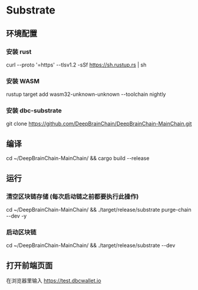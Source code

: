 # Substrate


## 环境配置
### 安装 rust
curl --proto '=https' --tlsv1.2 -sSf https://sh.rustup.rs | sh

### 安装 WASM
rustup target add wasm32-unknown-unknown --toolchain nightly

### 安装 dbc-substrate
git clone https://github.com/DeepBrainChain/DeepBrainChain-MainChain.git

## 编译
cd ~/DeepBrainChain-MainChain/ && cargo build --release

## 运行
### 清空区块链存储 (每次启动链之前都要执行此操作)
cd ~/DeepBrainChain-MainChain/ && ./target/release/substrate purge-chain --dev -y

### 启动区块链
cd ~/DeepBrainChain-MainChain/ && ./target/release/substrate --dev

## 打开前端页面
在浏览器里输入 https://test.dbcwallet.io

